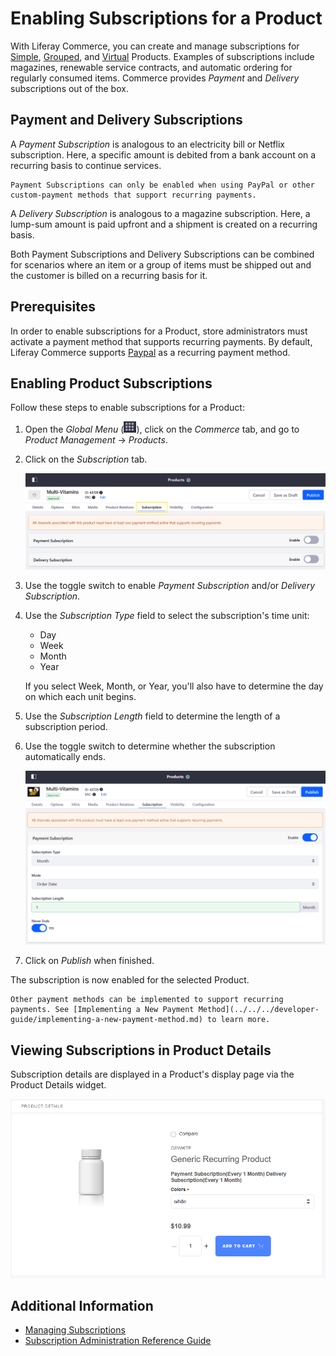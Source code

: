 # Enabling Subscriptions for a Product

With Liferay Commerce, you can create and manage subscriptions for [Simple](../product-types/creating-a-simple-product.md), [Grouped](../product-types/creating-a-grouped-product.md), and [Virtual](../product-types/creating-a-virtual-product.md) Products. Examples of subscriptions include magazines, renewable service contracts, and automatic ordering for regularly consumed items. Commerce provides *Payment* and *Delivery* subscriptions out of the box.

## Payment and Delivery Subscriptions

A _Payment Subscription_ is analogous to an electricity bill or Netflix subscription. Here, a specific amount is debited from a bank account on a recurring basis to continue services.

```{important}
Payment Subscriptions can only be enabled when using PayPal or other custom-payment methods that support recurring payments.
```

A _Delivery Subscription_ is analogous to a magazine subscription. Here, a lump-sum amount is paid upfront and a shipment is created on a recurring basis.

Both Payment Subscriptions and Delivery Subscriptions can be combined for scenarios where an item or a group of items must be shipped out and the customer is billed on a recurring basis for it.

## Prerequisites

In order to enable subscriptions for a Product, store administrators must activate a payment method that supports recurring payments. By default, Liferay Commerce supports [Paypal](../../../store-administration/configuring-payment-methods/paypal.md) as a recurring payment method.

## Enabling Product Subscriptions

Follow these steps to enable subscriptions for a Product:

1. Open the *Global Menu* (![Global Menu](../../../images/icon-applications-menu.png)), click on the *Commerce* tab, and go to *Product Management* &rarr; *Products*.

1. Click on the *Subscription* tab.

    ![Click on the Product's Subscription tab.](./enabling-subscriptions-for-a-product/images/02.png)

1. Use the toggle switch to enable *Payment Subscription* and/or *Delivery Subscription*.

1. Use the *Subscription Type* field to select the subscription's time unit:

   * Day
   * Week
   * Month
   * Year

   If you select Week, Month, or Year, you'll also have to determine the day on which each unit begins.

1. Use the *Subscription Length* field to determine the length of a subscription period.

1. Use the toggle switch to determine whether the subscription automatically ends.

    ![Configure the payment subscription.](./enabling-subscriptions-for-a-product/images/03.png)

1. Click on *Publish* when finished.

The subscription is now enabled for the selected Product.

```{tip}
Other payment methods can be implemented to support recurring payments. See [Implementing a New Payment Method](../../../developer-guide/implementing-a-new-payment-method.md) to learn more.
```

## Viewing Subscriptions in Product Details

Subscription details are displayed in a Product's display page via the Product Details widget.

![Payment and Delivery Subscription details are displayed in the Product Detail widget.](./enabling-subscriptions-for-a-product/images/05.png)

## Additional Information

* [Managing Subscriptions](../../../order-management/subscriptions/managing-subscriptions.md)
* [Subscription Administration Reference Guide](../../../order-management/subscriptions/subscription-administration-reference-guide.md)
